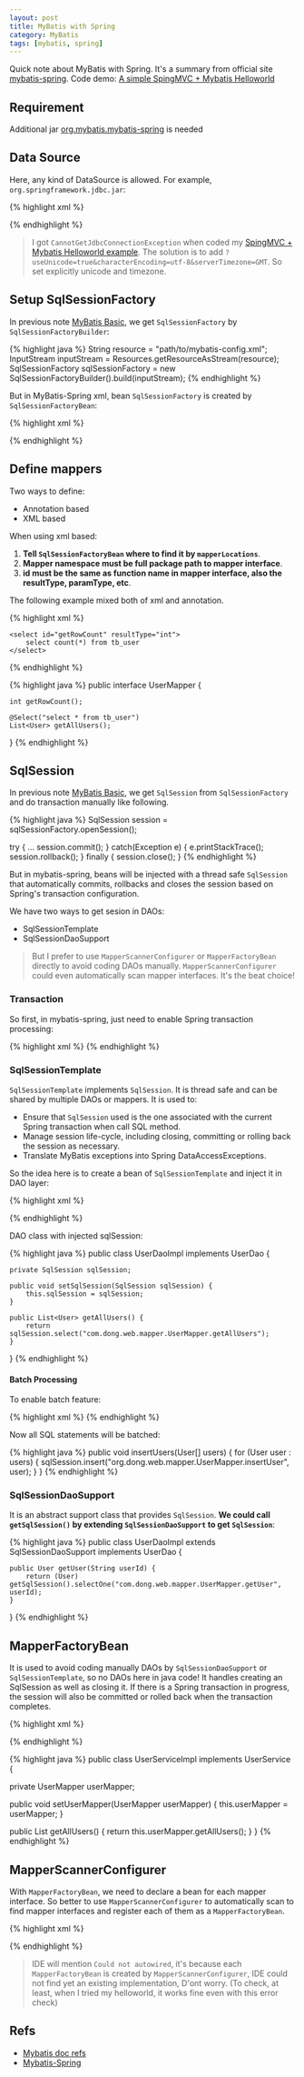```yaml
---
layout: post
title: MyBatis with Spring
category: MyBatis
tags: [mybatis, spring]
---
```


Quick note about MyBatis with Spring. It's a summary from official site [mybatis-spring](http://www.mybatis.org/spring/). Code demo: [A simple SpingMVC + Mybatis Helloworld](https://github.com/DONGChuan/SpringMVC-Mybatis-Helloworld)

## Requirement

Additional jar [org.mybatis.mybatis-spring](http://mvnrepository.com/artifact/org.mybatis/mybatis-spring) is needed

## Data Source

Here, any kind of DataSource is allowed. For example, `org.springframework.jdbc.jar`:

{% highlight xml %}
<!-- In Resources folder, create jdbc.properties with following content -->
<!-- jdbc.driver=com.mysql.jdbc.Driver -->
<!-- jdbc.url=jdbc:mysql://localhost:3306/db_name -->
<!-- jdbc.username=root -->
<!-- jdbc.password=password -->
<bean class="org.springframework.beans.factory.config.PropertyPlaceholderConfigurer">
    <property name="location" value="classpath:jdbc.properties"/>
</bean>

<bean id="dataSource" class="org.springframework.jdbc.datasource.DriverManagerDataSource">
    <property name="driverClassName" value="${jdbc.driver}"/>
    <property name="url" value="${jdbc.url}"/>
    <property name="username" value="${jdbc.username}"/>
    <property name="password" value="${jdbc.password}"/>
</bean>
{% endhighlight %}

> I got `CannotGetJdbcConnectionException` when coded my [SpingMVC + Mybatis Helloworld example](https://github.com/DONGChuan/SpringMVC-Mybatis-Helloworld). The solution is to add `?useUnicode=true&characterEncoding=utf-8&serverTimezone=GMT`. So set explicitly unicode and timezone.

## Setup SqlSessionFactory

In previous note [MyBatis Basic](http://dongchuan.github.io/articles/2016/04/MyBatis-CRUD.html), we get `SqlSessionFactory` by `SqlSessionFactoryBuilder`:

{% highlight java %}
String resource = "path/to/mybatis-config.xml";
InputStream inputStream = Resources.getResourceAsStream(resource);
SqlSessionFactory sqlSessionFactory = new SqlSessionFactoryBuilder().build(inputStream);
{% endhighlight %}

But in MyBatis-Spring xml, bean `SqlSessionFactory` is created by `SqlSessionFactoryBean`:

{% highlight xml %}
<bean id="sqlSessionFactory" class="org.mybatis.spring.SqlSessionFactoryBean">
    <property name="dataSource" ref="dataSource" /> <!-- Obliged -->
    <!-- Indicate location of mapper files where exists mysql statements -->
    <property name="mapperLocations" value="classpath*:/mybatis/*Mapper.xml"/>
    <!-- Indicate mybatis config files where exists typeAliases, settings, etc -->
    <property name="configLocation" value="classpath:/mybatis/mybatis-config.xml"/>
</bean>

<!-- In java code, it does the following step to create SqlSessionFactory
SqlSessionFactoryBean factoryBean = new SqlSessionFactoryBean();
SqlSessionFactory sessionFactory = factoryBean.getObject();
-->
{% endhighlight %}

## Define mappers

Two ways to define:

* Annotation based
* XML based

When using xml based:

1. **Tell `SqlSessionFactoryBean` where to find it by `mapperLocations`**.
2. **Mapper namespace must be full package path to mapper interface**.
3. **id must be the same as function name in mapper interface, also the resultType, paramType, etc**.

The following example mixed both of xml and annotation. 

{% highlight xml %}
<?xml version="1.0" encoding="UTF-8" ?>
<!DOCTYPE mapper PUBLIC "-//mybatis.org//DTD Mapper 3.0//EN" "http://mybatis.org/dtd/mybatis-3-mapper.dtd">
<!-- namespace must indicate mapper interface full package path -->
<mapper namespace="com.dong.web.mapper.UserMapper">

    <select id="getRowCount" resultType="int">
        select count(*) from tb_user
    </select>

</mapper> 
{% endhighlight %}

{% highlight java %}
public interface UserMapper {

    int getRowCount();

    @Select("select * from tb_user")
    List<User> getAllUsers();

}
{% endhighlight %}

## SqlSession

In previous note [MyBatis Basic](http://dongchuan.github.io/articles/2016/04/MyBatis-CRUD.html), we get `SqlSession` from `SqlSessionFactory` and do transaction manually like following.

{% highlight java %}
SqlSession session = sqlSessionFactory.openSession();

try {
  	...
  	session.commit();
} catch(Exception e) {
	e.printStackTrace();
	session.rollback(); 
} finally {
	session.close();
}
{% endhighlight %}

But in mybatis-spring, beans will be injected with a thread safe `SqlSession` that automatically commits, rollbacks and closes the session based on Spring's transaction configuration.

We have two ways to get sesion in DAOs:

* SqlSessionTemplate 
* SqlSessionDaoSupport

> But I prefer to use `MapperScannerConfigurer` or `MapperFactoryBean` directly to avoid coding DAOs manually. `MapperScannerConfigurer` could even automatically scan mapper interfaces. It's the beat choice!

### Transaction

So first, in mybatis-spring, just need to enable Spring transaction processing:

{% highlight xml %}
<bean id="transactionManager" class="org.springframework.jdbc.datasource.DataSourceTransactionManager">
    <property name="dataSource" ref="dataSource" />
</bean>
{% endhighlight %}

### SqlSessionTemplate

`SqlSessionTemplate` implements `SqlSession`. It is thread safe and can be shared by multiple DAOs or mappers. It is used to:
 
* Ensure that `SqlSession` used is the one associated with the current Spring transaction when call SQL method. 
* Manage session life-cycle, including closing, committing or rolling back the session as necessary. 
* Translate MyBatis exceptions into Spring DataAccessExceptions.

So the idea here is to create a bean of `SqlSessionTemplate` and inject it in DAO layer:

{% highlight xml %}
<!-- Create a SqlSession bean -->
<bean id="sqlSession" class="org.mybatis.spring.SqlSessionTemplate">
    <constructor-arg index="0" ref="sqlSessionFactory" />
</bean>

<!-- Inject it in DAO layer -->
<bean id="userDAO" class="com.dong.web.dao.UserDaoImpl">
    <property name="sqlSession" ref="sqlSession" />
</bean>
{% endhighlight %}

DAO class with injected sqlSession:

{% highlight java %}
public class UserDaoImpl implements UserDao {

    private SqlSession sqlSession;

    public void setSqlSession(SqlSession sqlSession) {
        this.sqlSession = sqlSession;
    }

    public List<User> getAllUsers() {
        return sqlSession.select("com.dong.web.mapper.UserMapper.getAllUsers");
    }
}
{% endhighlight %}

#### Batch Processing

To enable batch feature:

{% highlight xml %}
<bean id="sqlSession" class="com.dong.web.dao.UserServiceImpl">
    <constructor-arg index="0" ref="sqlSessionFactory" />
    <constructor-arg index="1" value="BATCH" />
</bean>
{% endhighlight %}

Now all SQL statements will be batched: 

{% highlight java %}
public void insertUsers(User[] users) {
    for (User user : users) {
        sqlSession.insert("org.dong.web.mapper.UserMapper.insertUser", user);
    }
}
{% endhighlight %}

### SqlSessionDaoSupport

It is an abstract support class that provides `SqlSession`. **We could call `getSqlSession()` by extending `SqlSessionDaoSupport` to get `SqlSession`**:

{% highlight java %}
public class UserDaoImpl extends SqlSessionDaoSupport implements UserDao {

    public User getUser(String userId) {
        return (User) getSqlSession().selectOne("com.dong.web.mapper.UserMapper.getUser", userId);
    }
    
}
{% endhighlight %}

## MapperFactoryBean

It is used to avoid coding manually DAOs by `SqlSessionDaoSupport` or `SqlSessionTemplate`, so no DAOs here in java code! It handles creating an SqlSession as well as closing it. If there is a Spring transaction in progress, the session will also be committed or rolled back when the transaction completes. 

{% highlight xml %}
<!-- Create a MapperFactoryBean for UserMapper interface -->
<bean id="userMapper" class="org.mybatis.spring.mapper.MapperFactoryBean">
    <property name="mapperInterface" value="com.dong.web.mapper.UserMapper" />
</bean>

<!-- Inject mapper in service layer -->
<bean id="userService" class="com.dong.web.service.UserServiceImpl">
    <property name="userMapper" ref="userMapper" />
</bean>
{% endhighlight %}

{% highlight java %}
public class UserServiceImpl implements UserService {

  private UserMapper userMapper;

  public void setUserMapper(UserMapper userMapper) {
    this.userMapper = userMapper;
  }

  public List<User> getAllUsers() {
    return this.userMapper.getAllUsers();
  }
}
{% endhighlight %}

## MapperScannerConfigurer

With `MapperFactoryBean`, we need to declare a bean for each mapper interface. So better to use `MapperScannerConfigurer` to automatically scan to find mapper interfaces and register each of them as a `MapperFactoryBean`. 

{% highlight xml %}
<!-- Scan all the interfaces under mapper/ -->
<bean class="org.mybatis.spring.mapper.MapperScannerConfigurer">
   <property name="basePackage" value="com.dong.web.mapper" />
</bean>
{% endhighlight %}

> IDE will mention `Could not autowired`, it's because each `MapperFactoryBean` is created by `MapperScannerConfigurer`, IDE could not find yet an existing implementation, D'ont worry. (To check, at least, when I tried my helloworld, it works fine even with this error check)

## Refs

* [Mybatis doc refs](http://www.mybatis.org/mybatis-3/index.html)
* [Mybatis-Spring](http://www.mybatis.org/spring/mappers.html)